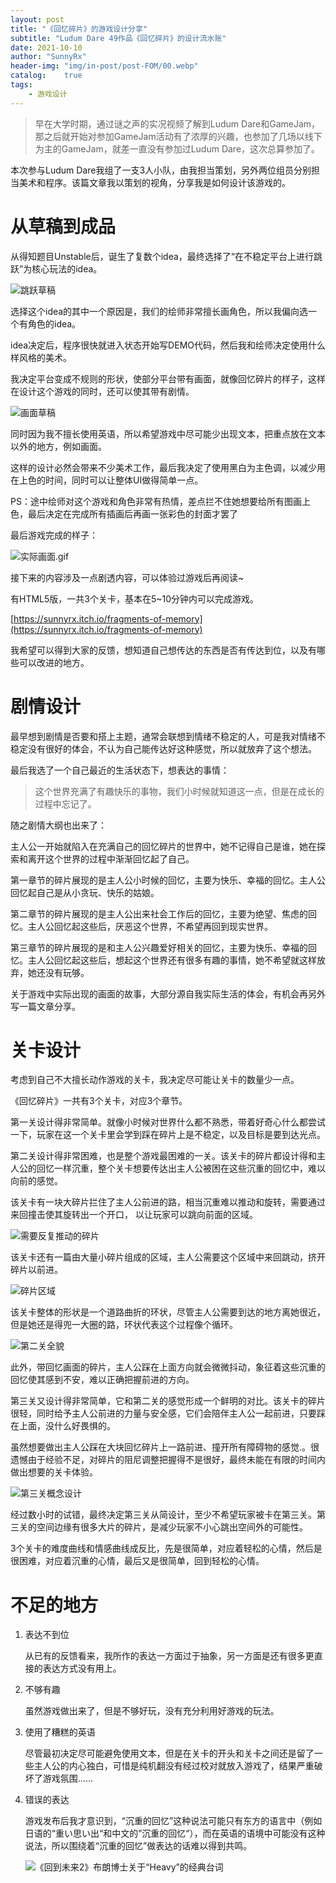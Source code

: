 ```yaml
---
layout: post
title: "《回忆碎片》的游戏设计分享"
subtitle: "Ludum Dare 49作品《回忆碎片》的设计流水账"
date: 2021-10-10
author: "SunnyRx"
header-img: "img/in-post/post-FOM/00.webp"
catalog:	true
tags:
    - 游戏设计
---
```


> 早在大学时期，通过谜之声的实况视频了解到Ludum Dare和GameJam，那之后就开始对参加GameJam活动有了浓厚的兴趣，也参加了几场以线下为主的GameJam，就差一直没有参加过Ludum Dare，这次总算参加了。

本次参与Ludum Dare我组了一支3人小队，由我担当策划，另外两位组员分别担当美术和程序。该篇文章我以策划的视角，分享我是如何设计该游戏的。

# 从草稿到成品

从得知题目Unstable后，诞生了复数个idea，最终选择了“在不稳定平台上进行跳跃”为核心玩法的idea。

![跳跃草稿](/img/in-post/post-FOM/01.webp)

选择这个idea的其中一个原因是，我们的绘师非常擅长画角色，所以我偏向选一个有角色的idea。

idea决定后，程序很快就进入状态开始写DEMO代码，然后我和绘师决定使用什么样风格的美术。

我决定平台变成不规则的形状，使部分平台带有画面，就像回忆碎片的样子，这样在设计这个游戏的同时，还可以使其带有剧情。

![画面草稿](/img/in-post/post-FOM/02.webp)

同时因为我不擅长使用英语，所以希望游戏中尽可能少出现文本，把重点放在文本以外的地方，例如画面。

这样的设计必然会带来不少美术工作，最后我决定了使用黑白为主色调，以减少用在上色的时间，同时可以让整体UI做得简单一点。

PS：途中绘师对这个游戏和角色非常有热情，差点拦不住她想要给所有图画上色，最后决定在完成所有插画后再画一张彩色的封面才罢了

最后游戏完成的样子：

![实际画面.gif](/img/in-post/post-FOM/03.gif)

接下来的内容涉及一点剧透内容，可以体验过游戏后再阅读~

有HTML5版，一共3个关卡，基本在5~10分钟内可以完成游戏。

[https://sunnyrx.itch.io/fragments-of-memory](https://sunnyrx.itch.io/fragments-of-memory)

我希望可以得到大家的反馈，想知道自己想传达的东西是否有传达到位，以及有哪些可以改进的地方。

# 剧情设计

最早想到剧情是否要和搭上主题，通常会联想到情绪不稳定的人，可是我对情绪不稳定没有很好的体会，不认为自己能传达好这种感觉，所以就放弃了这个想法。

最后我选了一个自己最近的生活状态下，想表达的事情：

> 这个世界充满了有趣快乐的事物，我们小时候就知道这一点，但是在成长的过程中忘记了。
> 

随之剧情大纲也出来了：

主人公一开始就陷入在充满自己的回忆碎片的世界中，她不记得自己是谁，她在探索和离开这个世界的过程中渐渐回忆起了自己。

第一章节的碎片展现的是主人公小时候的回忆，主要为快乐、幸福的回忆。主人公回忆起自己是从小贪玩、快乐的姑娘。

第二章节的碎片展现的是主人公出来社会工作后的回忆，主要为绝望、焦虑的回忆。主人公回忆起这些后，厌恶这个世界，不希望再回到现实世界。

第三章节的碎片展现的是和主人公兴趣爱好相关的回忆，主要为快乐、幸福的回忆。主人公回忆起这些后，想起这个世界还有很多有趣的事情，她不希望就这样放弃，她还没有玩够。

关于游戏中实际出现的画面的故事，大部分源自我实际生活的体会，有机会再另外写一篇文章分享。

# 关卡设计

考虑到自己不大擅长动作游戏的关卡，我决定尽可能让关卡的数量少一点。

《回忆碎片》一共有3个关卡，对应3个章节。

第一关设计得非常简单。就像小时候对世界什么都不熟悉，带着好奇心什么都尝试一下，玩家在这一个关卡里会学到踩在碎片上是不稳定，以及目标是要到达光点。

第二关设计得非常困难，也是整个游戏最困难的一关。该关卡的碎片都设计得和主人公的回忆一样沉重，整个关卡想要传达出主人公被困在这些沉重的回忆中，难以向前的感觉。

该关卡有一块大碎片拦住了主人公前进的路，相当沉重难以推动和旋转，需要通过来回撞击使其旋转出一个开口， 以让玩家可以跳向前面的区域。

![需要反复推动的碎片](/img/in-post/post-FOM/04.webp)

该关卡还有一篇由大量小碎片组成的区域，主人公需要这个区域中来回跳动，挤开碎片以前进。

![碎片区域](/img/in-post/post-FOM/05.webp)

该关卡整体的形状是一个道路曲折的环状，尽管主人公需要到达的地方离她很近，但是她还是得兜一大圈的路，环状代表这个过程像个循环。

![第二关全貌](/img/in-post/post-FOM/06.webp)

此外，带回忆画面的碎片，主人公踩在上面方向就会微微抖动，象征着这些沉重的回忆使其感到不安，难以正确把握前进的方向。

第三关又设计得非常简单，它和第二关的感觉形成一个鲜明的对比。该关卡的碎片很轻，同时给予主人公前进的力量与安全感，它们会陪伴主人公一起前进，只要踩在上面，没什么好畏惧的。

虽然想要做出主人公踩在大块回忆碎片上一路前进、撞开所有障碍物的感觉.。很遗憾由于经验不足，对碎片的阻尼调整把握得不是很好，最终未能在有限的时间内做出想要的关卡体验。

![第三关概念设计](/img/in-post/post-FOM/07.webp)

经过数小时的试错，最终决定第三关从简设计，至少不希望玩家被卡在第三关。第三关的空间边缘有很多大片的碎片，是减少玩家不小心跳出空间外的可能性。

3个关卡的难度曲线和情感曲线成反比，先是很简单，对应着轻松的心情，然后是很困难，对应着沉重的心情，最后又是很简单，回到轻松的心情。

# 不足的地方

1. 表达不到位
    
    从已有的反馈看来，我所作的表达一方面过于抽象，另一方面是还有很多更直接的表达方式没有用上。
    
2. 不够有趣
    
    虽然游戏做出来了，但是不够好玩，没有充分利用好游戏的玩法。
    
3. 使用了糟糕的英语
    
    尽管最初决定尽可能避免使用文本，但是在关卡的开头和关卡之间还是留了一些主人公的内心独白，可惜是纯机翻没有经过校对就放入游戏了，结果严重破坏了游戏氛围……
    
4. 错误的表达
    
    游戏发布后我才意识到，“沉重的回忆”这种说法可能只有东方的语言中（例如日语的“重い思い出“和中文的”沉重的回忆“），而在英语的语境中可能没有这种说法，所以围绕着“沉重的回忆”做表达的话难以得到共鸣。
    
    ![《回到未来2》布朗博士关于“Heavy”的经典台词](/img/in-post/post-FOM/08.gif)